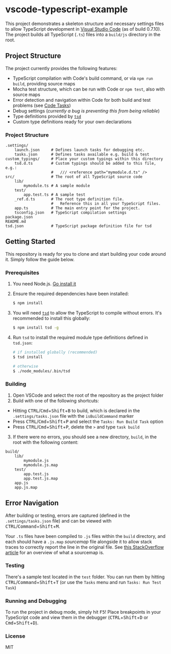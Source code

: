 vscode-typescript-example
=========================

This project demonstrates a skeleton structure and necessary settings files to allow TypeScript development in [Visual Studio Code][vscode] (as of build 0.7.10). The project builds all TypeScript (`.ts`) files into a `build/js` directory in the root.

## Project Structure
The project currently provides the following features:
* TypeScript compilation with Code's build command, or via `npm run build`, providing source maps
* Mocha test structure, which can be run with Code or `npm test`, also with source maps
* Error detection and navigation within Code for both build and test problems (see [Code Tasks](https://code.visualstudio.com/Docs/editor/tasks))
* Debug settings (_currently a bug is preventing this from being reliable_)
* Type definitions provided by [`tsd`][tsd]
* Custom type definitions ready for your own declarations

### Project Structure
```
.settings/
    launch.json     # Defines launch tasks for debugging etc.
    tasks.json      # Defines tasks available e.g. build & test
custom_typings/     # Place your custom typings within this directory
    tsd.d.ts        # Custom typings should be added to this file, e.g.:
                    #   /// <reference path="mymodule.d.ts" />
src/                # The root of all TypeScript source code
    lib/
        mymodule.ts # A sample module
    test/
        app.test.ts # A sample test
    _ref.d.ts       # The root type definition file.
                    #   Reference this in all your TypeScript files.
    app.ts          # The main entry point for the project.
    tsconfig.json   # TypeScript compilation settings
package.json
README.md
tsd.json            # TypeScript package definition file for tsd
```

## Getting Started
This repository is ready for you to clone and start building your code around it. Simply follow the guide below.

### Prerequisites
1. You need Node.js. [Go install it][nodejsdownload]
2. Ensure the required dependencies have been installed:
    ```bash
    $ npm install
    ```

3. You will need [`tsd`][tsd] to allow the TypeScript to compile without errors. It's recommended to install this globally:
    ```bash
    $ npm install tsd -g
    ```

4. Run `tsd` to install the required module type definitions defined in `tsd.json`:
    ```bash
    # if installed globally (recommended)
    $ tsd install

    # otherwise
    $ ./node_modules/.bin/tsd
    ```

### Building
1. Open VSCode and select the root of the repository as the project folder
2. Build with one of the following shortcuts:
 * Hitting <kbd>CTRL</kbd>/<kbd>Cmd</kbd>+<kbd>Shift</kbd>+<kbd>B</kbd> to build, which is declared in the `.settings/tasks.json` file with the `isBuildCommand` marker
 * Press <kbd>CTRL</kbd>/<kbd>Cmd</kbd>+<kbd>Shift</kbd>+<kbd>P</kbd> and select the `Tasks: Run Build Task` option
 * Press <kbd>CTRL</kbd>/<kbd>Cmd</kbd>+<kbd>Shift</kbd>+<kbd>P</kbd>, delete the `>` and type `task build`
3. If there were no errors, you should see a new directory, `build`, in the root with the following content:
```
build/
    lib/
        mymodule.js 
        mymodule.js.map
    test/
        app.test.js
        app.test.js.map
    app.js
    app.js.map
```

## Error Navigation
After building or testing, errors are captured (defined in the `.settings/tasks.json` file) and can be viewed with <kbd>CTRL</kbd>/<kbd>Command</kbd>+<kbd>Shift</kbd>+<kbd>M</kbd>.

Your `.ts` files have been compiled to `.js` files within the `build` directory, and each should have a `.js.map` _sourcemap_ file alongside it to allow stack traces to correctly report the line in the original file. See [this StackOverflow article][sourcemapquestion] for an overview of what a sourcemap is.

### Testing
There's a sample test located in the `test` folder. You can run them by hitting <kbd>CTRL</kbd>/<kbd>Command</kbd>+<kbd>Shift</kbd>+<kbd>T</kbd> (or use the `Tasks` menu and run `Tasks: Run Test Task`)

### Running and Debugging
To run the project in debug mode, simply hit <kbd>F5</kbd>! Place breakpoints in your TypeScript code and view them in the debugger (<kbd>CTRL</kbd>+<kbd>Shift</kbd>+<kbd>D</kbd> or <kbd>Cmd</kbd>+<kbd>Shift</kbd>+<kbd>D</kbd>).

### License
MIT

[vscode]: https://code.visualstudio.com/
[nodejsdownload]: https://nodejs.org/download/
[sourcemapquestion]: http://stackoverflow.com/questions/21719562/javascript-map-files-javascript-source-maps
[tsd]: https://www.npmjs.com/package/tsd